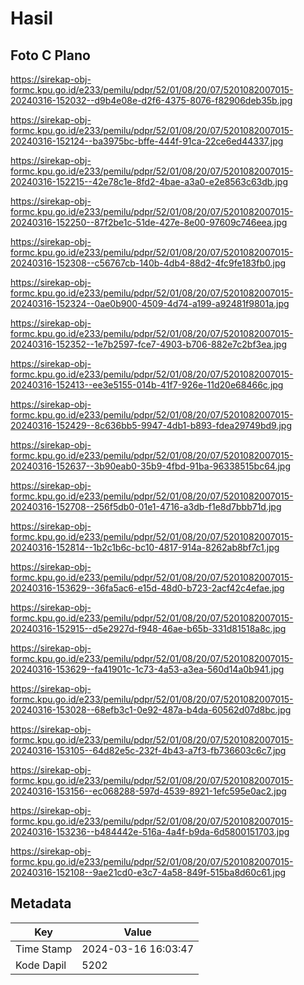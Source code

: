 # Hasil

## Foto C Plano

https://sirekap-obj-formc.kpu.go.id/e233/pemilu/pdpr/52/01/08/20/07/5201082007015-20240316-152032--d9b4e08e-d2f6-4375-8076-f82906deb35b.jpg

https://sirekap-obj-formc.kpu.go.id/e233/pemilu/pdpr/52/01/08/20/07/5201082007015-20240316-152124--ba3975bc-bffe-444f-91ca-22ce6ed44337.jpg

https://sirekap-obj-formc.kpu.go.id/e233/pemilu/pdpr/52/01/08/20/07/5201082007015-20240316-152215--42e78c1e-8fd2-4bae-a3a0-e2e8563c63db.jpg

https://sirekap-obj-formc.kpu.go.id/e233/pemilu/pdpr/52/01/08/20/07/5201082007015-20240316-152250--87f2be1c-51de-427e-8e00-97609c746eea.jpg

https://sirekap-obj-formc.kpu.go.id/e233/pemilu/pdpr/52/01/08/20/07/5201082007015-20240316-152308--c56767cb-140b-4db4-88d2-4fc9fe183fb0.jpg

https://sirekap-obj-formc.kpu.go.id/e233/pemilu/pdpr/52/01/08/20/07/5201082007015-20240316-152324--0ae0b900-4509-4d74-a199-a92481f9801a.jpg

https://sirekap-obj-formc.kpu.go.id/e233/pemilu/pdpr/52/01/08/20/07/5201082007015-20240316-152352--1e7b2597-fce7-4903-b706-882e7c2bf3ea.jpg

https://sirekap-obj-formc.kpu.go.id/e233/pemilu/pdpr/52/01/08/20/07/5201082007015-20240316-152413--ee3e5155-014b-41f7-926e-11d20e68466c.jpg

https://sirekap-obj-formc.kpu.go.id/e233/pemilu/pdpr/52/01/08/20/07/5201082007015-20240316-152429--8c636bb5-9947-4db1-b893-fdea29749bd9.jpg

https://sirekap-obj-formc.kpu.go.id/e233/pemilu/pdpr/52/01/08/20/07/5201082007015-20240316-152637--3b90eab0-35b9-4fbd-91ba-96338515bc64.jpg

https://sirekap-obj-formc.kpu.go.id/e233/pemilu/pdpr/52/01/08/20/07/5201082007015-20240316-152708--256f5db0-01e1-4716-a3db-f1e8d7bbb71d.jpg

https://sirekap-obj-formc.kpu.go.id/e233/pemilu/pdpr/52/01/08/20/07/5201082007015-20240316-152814--1b2c1b6c-bc10-4817-914a-8262ab8bf7c1.jpg

https://sirekap-obj-formc.kpu.go.id/e233/pemilu/pdpr/52/01/08/20/07/5201082007015-20240316-153629--36fa5ac6-e15d-48d0-b723-2acf42c4efae.jpg

https://sirekap-obj-formc.kpu.go.id/e233/pemilu/pdpr/52/01/08/20/07/5201082007015-20240316-152915--d5e2927d-f948-46ae-b65b-331d81518a8c.jpg

https://sirekap-obj-formc.kpu.go.id/e233/pemilu/pdpr/52/01/08/20/07/5201082007015-20240316-153629--fa41901c-1c73-4a53-a3ea-560d14a0b941.jpg

https://sirekap-obj-formc.kpu.go.id/e233/pemilu/pdpr/52/01/08/20/07/5201082007015-20240316-153028--68efb3c1-0e92-487a-b4da-60562d07d8bc.jpg

https://sirekap-obj-formc.kpu.go.id/e233/pemilu/pdpr/52/01/08/20/07/5201082007015-20240316-153105--64d82e5c-232f-4b43-a7f3-fb736603c6c7.jpg

https://sirekap-obj-formc.kpu.go.id/e233/pemilu/pdpr/52/01/08/20/07/5201082007015-20240316-153156--ec068288-597d-4539-8921-1efc595e0ac2.jpg

https://sirekap-obj-formc.kpu.go.id/e233/pemilu/pdpr/52/01/08/20/07/5201082007015-20240316-153236--b484442e-516a-4a4f-b9da-6d5800151703.jpg

https://sirekap-obj-formc.kpu.go.id/e233/pemilu/pdpr/52/01/08/20/07/5201082007015-20240316-152108--9ae21cd0-e3c7-4a58-849f-515ba8d60c61.jpg


## Metadata

| Key        | Value               |
| ---------- | ------------------- |
| Time Stamp | 2024-03-16 16:03:47 |
| Kode Dapil | 5202                |



